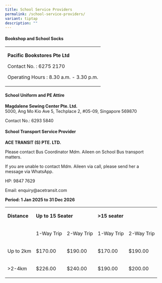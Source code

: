```yaml
---
title: School Service Providers
permalink: /school-service-providers/
variant: tiptap
description: ""
---
```

<h4><strong>Bookshop and School Socks</strong></h4>
<table style="minWidth: 25px">
<colgroup>
<col>
</colgroup>
<tbody>
<tr>
<td rowspan="1" colspan="1">
<p><strong>Pacific Bookstores Pte Ltd</strong>
</p>
<p>Contact No. : 6275 2170</p>
<p>Operating Hours : 8.30 a.m. - 3.30 p.m.</p>
</td>
</tr>
</tbody>
</table>
<p></p>
<h4><strong>School Uniform and PE Attire</strong></h4>
<p><strong>Magdalene Sewing Center Pte. Ltd.</strong> 
<br>5000, Ang Mo Kio Ave 5, Techplace 2, #05-09, Singapore 569870</p>
<p>Contact No.: 6293 5840</p>
<p></p>
<h4><strong>School Transport Service Provider</strong></h4>
<p><strong>ACE TRANSIT (S) PTE. LTD.</strong>
</p>
<p>Please contact Bus Coordinator Mdm. Aileen on School Bus transport matters.</p>
<p>If you are unable to contact Mdm. Aileen via call, please send her a message
via WhatsApp.</p>
<p>HP: 9847 7629</p>
<p>Email: <a rel="noopener noreferrer nofollow" target="_blank">enquiry@acetransit.com</a>
</p>
<p><strong>Period: 1 Jan 2025 to 31 Dec 2026</strong>
</p>
<table style="minWidth: 125px">
<colgroup>
<col>
<col>
<col>
<col>
<col>
</colgroup>
<tbody>
<tr>
<td rowspan="1" colspan="1">
<p><strong>Distance</strong>
</p>
</td>
<td rowspan="1" colspan="2">
<p><strong>Up to 15 Seater</strong>
</p>
</td>
<td rowspan="1" colspan="2">
<p><strong>&gt;15 seater</strong>
</p>
</td>
</tr>
<tr>
<td rowspan="1" colspan="1">
<p>&nbsp;</p>
</td>
<td rowspan="1" colspan="1">
<p>1-Way Trip</p>
</td>
<td rowspan="1" colspan="1">
<p>2-Way Trip</p>
</td>
<td rowspan="1" colspan="1">
<p>1-Way Trip</p>
</td>
<td rowspan="1" colspan="1">
<p>2-Way Trip</p>
</td>
</tr>
<tr>
<td rowspan="1" colspan="1">
<p>Up to 2km</p>
</td>
<td rowspan="1" colspan="1">
<p>$170.00</p>
</td>
<td rowspan="1" colspan="1">
<p>$190.00</p>
</td>
<td rowspan="1" colspan="1">
<p>$170.00</p>
</td>
<td rowspan="1" colspan="1">
<p>$190.00</p>
</td>
</tr>
<tr>
<td rowspan="1" colspan="1">
<p>&gt;2-4km</p>
</td>
<td rowspan="1" colspan="1">
<p>$226.00</p>
</td>
<td rowspan="1" colspan="1">
<p>$240.00</p>
</td>
<td rowspan="1" colspan="1">
<p>$190.00</p>
</td>
<td rowspan="1" colspan="1">
<p>$200.00</p>
</td>
</tr>
</tbody>
</table>
<p></p>
<h4></h4>
<p></p>